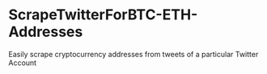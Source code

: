 # ScrapeTwitterForBTC-ETH-Addresses
Easily scrape cryptocurrency addresses from tweets of a particular Twitter Account
